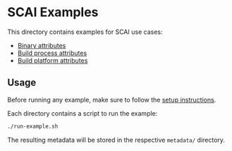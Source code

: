 # SCAI Examples

This directory contains examples for SCAI use cases:

* [Binary attributes](./gcc-helloworld)
* [Build process attributes](./sbom+slsa)
* [Build platform attributes](./secure-boot)

## Usage

Before running any example, make sure to follow the [setup instructions].

Each directory contains a script to run the example:
```bash
./run-example.sh
```

The resulting metadata will be stored in the respective `metadata/` directory.

[setup instructions]: ../docs/usage.md

